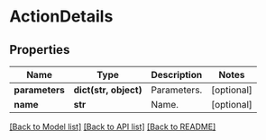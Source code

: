 # ActionDetails

## Properties
Name | Type | Description | Notes
------------ | ------------- | ------------- | -------------
**parameters** | **dict(str, object)** | Parameters. | [optional] 
**name** | **str** | Name. | [optional] 

[[Back to Model list]](../README.md#documentation-for-models) [[Back to API list]](../README.md#documentation-for-api-endpoints) [[Back to README]](../README.md)


